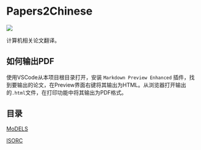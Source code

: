# Papers2Chinese
![](https://img.shields.io/badge/LICENSE-MIT-blue)

计算机相关论文翻译。

## 如何输出PDF

使用VSCode从本项目根目录打开，安装 `Markdown Preview Enhanced` 插件，找到要输出的论文，在Preview界面右键将其输出为HTML。从浏览器打开输出的`.html`文件，在打印功能中将其输出为PDF格式。

## 目录

[MoDELS](./MoDELS/)

[ISORC](./ISORC/)
